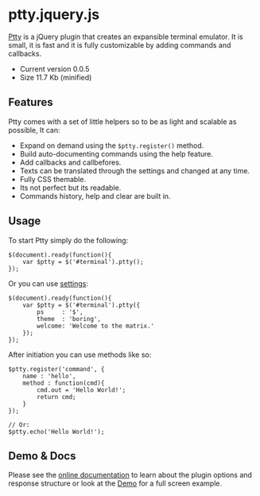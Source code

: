 # ptty.jquery.js

[Ptty](http://goto.pachanka.org/ptty/docs) is a jQuery plugin that creates an expansible terminal emulator. It is small, it is fast and it is fully customizable by adding commands and callbacks.

* Current version 0.0.5
* Size 11.7 Kb (minified)

## Features

Ptty comes with a set of little helpers so to be as light and scalable as possible, It can:

* Expand on demand using the <code>$ptty.register()</code> method.
* Build auto-documenting commands using the help feature.
* Add callbacks and callbefores.
* Texts can be translated through the settings and changed at any time.
* Fully CSS themable.
* Its not perfect but its readable.
* Commands history, help and clear are built in.

## Usage

To start Ptty simply do the following:
    
    $(document).ready(function(){
        var $ptty = $('#terminal').ptty();
    });

Or you can use [settings](http://goto.pachanka.org/ptty/#settings):
    
    $(document).ready(function(){
	    var $ptty = $('#terminal').ptty({
	        ps     : '$',
	        theme  : 'boring',
	        welcome: 'Welcome to the matrix.'
	    });
	});

After initiation you can use methods like so:

    $ptty.register('command', { 
        name : 'hello', 
        method : function(cmd){
            cmd.out = 'Hello World!';
            return cmd;
        } 
    });

    // Or:
    $ptty.echo('Hello World!');


## Demo & Docs

Please see the [online documentation](http://goto.pachanka.org/ptty/docs) to learn about the plugin options and response structure or look at the [Demo](http://goto.pachanka.org/ptty/) for a full screen example.
